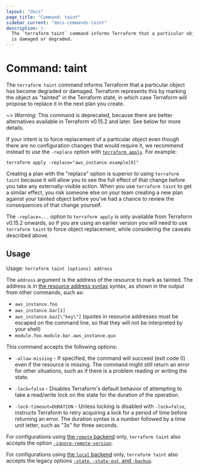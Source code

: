 ```yaml
---
layout: "docs"
page_title: "Command: taint"
sidebar_current: "docs-commands-taint"
description: |-
  The `terraform taint` command informs Terraform that a particular object
  is damaged or degraded.
---
```


# Command: taint

The `terraform taint` command informs Terraform that a particular object has
become degraded or damaged. Terraform represents this by marking the
object as "tainted" in the Terraform state, in which case Terraform will
propose to replace it in the next plan you create.

~> *Warning:* This command is deprecated, because there are better alternatives
available in Terraform v0.15.2 and later. See below for more details.

If your intent is to force replacement of a particular object even though
there are no configuration changes that would require it, we recommend instead
to use the `-replace` option with [`terraform apply`](./apply.html).
For example:

```
terraform apply -replace="aws_instance.example[0]"
```

Creating a plan with the "replace" option is superior to using `terraform taint`
because it will allow you to see the full effect of that change before you take
any externally-visible action. When you use `terraform taint` to get a similar
effect, you risk someone else on your team creating a new plan against your
tainted object before you've had a chance to review the consequences of that
change yourself.

The `-replace=...` option to `terraform apply` is only available from
Terraform v0.15.2 onwards, so if you are using an earlier version you will need
to use `terraform taint` to force object replacement, while considering the
caveats described above.

## Usage

Usage: `terraform taint [options] address`

The `address` argument is the address of the resource to mark as tainted.
The address is in
[the resource address syntax](/docs/cli/state/resource-addressing.html) syntax,
as shown in the output from other commands, such as:

 * `aws_instance.foo`
 * `aws_instance.bar[1]`
 * `aws_instance.baz[\"key\"]` (quotes in resource addresses must be escaped on the command line, so that they will not be interpreted by your shell)
 * `module.foo.module.bar.aws_instance.qux`

This command accepts the following options:

* `-allow-missing` - If specified, the command will succeed (exit code 0)
  even if the resource is missing. The command might still return an error
  for other situations, such as if there is a problem reading or writing
  the state.

* `-lock=false` - Disables Terraform's default behavior of attempting to take
  a read/write lock on the state for the duration of the operation.

* `-lock-timeout=DURATION` - Unless locking is disabled with `-lock=false`,
  instructs Terraform to retry acquiring a lock for a period of time before
  returning an error. The duration syntax is a number followed by a time
  unit letter, such as "3s" for three seconds.

For configurations using
[the `remote` backend](/docs/language/settings/backends/remote.html)
only, `terraform taint`
also accepts the option
[`-ignore-remote-version`](/docs/language/settings/backends/remote.html#command-line-arguments).

For configurations using
[the `local` backend](/docs/language/settings/backends/local.html) only,
`terraform taint` also accepts the legacy options
[`-state`, `-state-out`, and `-backup`](/docs/language/settings/backends/local.html#command-line-arguments).
